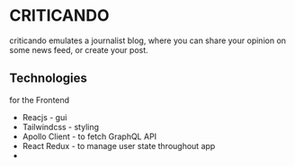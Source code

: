 # CRITICANDO
 criticando emulates a journalist blog, where you can share your opinion on some news feed, or create your post.

## Technologies
for the Frontend
+ Reacjs - gui
+ Tailwindcss - styling
+ Apollo Client - to fetch GraphQL API
+ React Redux - to manage user state throughout app
+ 
